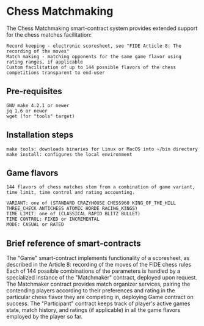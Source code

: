 # **Chess Matchmaking**

The Chess Matchmaking smart-contract system provides extended support for the chess matches facilitation:

    Record keeping - electronic scoresheet, see "FIDE Article 8: The recording of the moves"
    Match making - matching opponents for the same game flavor using rating ranges, if applicable
    Custom facilitation of up to 144 possible flavors of the chess competitions transparent to end-user

## Pre-requisites

    GNU make 4.2.1 or newer
    jq 1.6 or newer
    wget (for "tools" target)

## Installation steps

    make tools: downloads binaries for Linux or MacOS into ~/bin directory
    make install: configures the local environment

## Game flavors

    144 flavors of chess matches stem from a combination of game variant, time limit, time control and rating accounting.

    VARIANT: one of (STANDARD CRAZYHOUSE CHESS960 KING_OF_THE_HILL THREE_CHECK ANTICHESS ATOMIC HORDE RACING_KINGS)
    TIME LIMIT: one of (CLASSICAL RAPID BLITZ BULLET)
    TIME CONTROL: FIXED or INCREMENTAL
    MODE: CASUAL or RATED

## Brief reference of smart-contracts

The "Game" smart-contract implements functionality of a scoresheet, as described in the Article 8: recording of the moves of the FIDE chess rules
Each of 144 possible combinations of the parameters is handled by a specialized instance of the "Matchmaker" contract, deployed upon request.
The Matchmaker contract provides match organizer services, pairing the contending players according to their preferences and rating in the particular chess flavor they are competing in, deploying Game contract on success.
The "Participant" contract keeps track of player's active games state, match history, and ratings (if applicable) in all the game flavors employed by the player so far.
